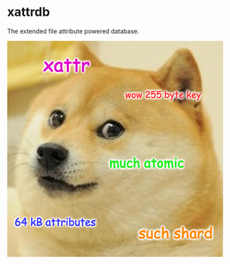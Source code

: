 # xattrdb
The extended file attribute powered database.

![Image of Doge](https://github.com/kdbeall/xattrdb/blob/main/doge.png)

